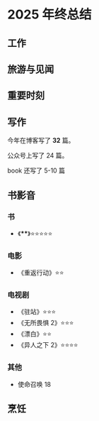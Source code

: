 # 2025 年终总结

## 工作

## 旅游与见闻

## 重要时刻

## 写作

今年在博客写了 **32** 篇。

公众号上写了 24 篇。

book 还写了 5-10 篇

## 书影音

### 书

-   《**\*\***》⭐⭐⭐⭐⭐

### 电影

-   《重返行动》⭐⭐

### 电视剧

-   《驻站》⭐⭐⭐
-   《无所畏惧 2》⭐⭐⭐
-   《漂白》⭐⭐
-   《异人之下 2》⭐⭐⭐⭐

### 其他

-   使命召唤 18

## 烹饪
